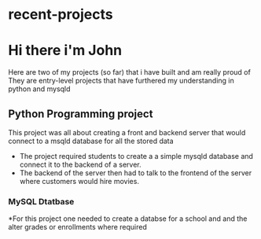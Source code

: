 # recent-projects
# Hi there i'm John

Here are two of my projects (so far) that i have built and am really proud of
They are entry-level projects that have furthered my understanding in python and mysqld

## Python Programming project

This project was all about creating a front and backend server that would connect to a msqld database for all the stored data

* The project required students to create a a simple mysqld database and connect it to the backend of a server.
* The backend of the server then had to talk to the frontend of the server where customers would hire movies.

### MySQL Dtatbase

*For this project one needed to create a databse for a school and and the alter grades or enrollments where required
